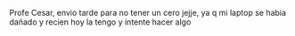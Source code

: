 Profe Cesar, envio tarde para no tener un cero jejje, ya q mi laptop se habia dañado y recien hoy la tengo y intente hacer algo
